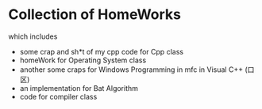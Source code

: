 # Collection of HomeWorks 

which includes 
- some crap and sh*t of my cpp code for Cpp class
- homeWork for Operating System class 
- another some craps for Windows Programming in mfc in Visual C++ (口区)
- an implementation for Bat Algorithm
- code for compiler class 

